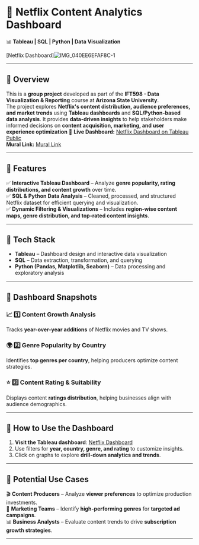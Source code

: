 # 📌 Netflix Content Analytics Dashboard  
📊 **Tableau | SQL | Python | Data Visualization**  


[Netflix Dashboard]![IMG_040EE6EFAF8C-1](https://github.com/user-attachments/assets/1fb4393e-1393-428c-9336-9c2c0cf57475)  

---

## 📌 Overview  

This is a **group project** developed as part of the **IFT598 - Data Visualization & Reporting** course at **Arizona State University**.  
The project explores **Netflix's content distribution, audience preferences, and market trends** using **Tableau dashboards** and **SQL/Python-based data analysis**. It provides **data-driven insights** to help stakeholders make informed decisions on **content acquisition, marketing, and user experience optimization**
🔗 **Live Dashboard:** [Netflix Dashboard on Tableau Public](https://public.tableau.com/app/profile/chethan.karunakara3731/viz/NetflixDashboard_17111396837250/StoryMoviesTVShows)  
**Mural Link:** [Mural Link](https://app.mural.co/t/makv8663/m/makv8663/1668114166757/10377bf5bbcd400b1a7a181b79a2b456639dfff0)

---

## 📌 Features  
✅ **Interactive Tableau Dashboard** – Analyze **genre popularity, rating distributions, and content growth** over time.  
✅ **SQL & Python Data Analysis** – Cleaned, processed, and structured Netflix dataset for efficient querying and visualization.  
✅ **Dynamic Filtering & Visualizations** – Includes **region-wise content maps, genre distribution, and top-rated content insights**.  

---

## 📌 Tech Stack  
- **Tableau** – Dashboard design and interactive data visualization  
- **SQL** – Data extraction, transformation, and querying  
- **Python (Pandas, Matplotlib, Seaborn)** – Data processing and exploratory analysis  

---

## 📌 Dashboard Snapshots  
### 📈 1️⃣ Content Growth Analysis  
Tracks **year-over-year additions** of Netflix movies and TV shows.  
 

### 🌍 2️⃣ Genre Popularity by Country  
Identifies **top genres per country**, helping producers optimize content strategies.  


### ⭐ 3️⃣ Content Rating & Suitability  
Displays content **ratings distribution**, helping businesses align with audience demographics.  
 

---

## 📌 How to Use the Dashboard  
1. **Visit the Tableau dashboard**: [Netflix Dashboard](https://public.tableau.com/app/profile/chethan.karunakara3731/viz/NetflixDashboard_17111396837250/StoryMoviesTVShows)  
2. Use filters for **year, country, genre, and rating** to customize insights.  
3. Click on graphs to explore **drill-down analytics and trends**.  

---

## 📌 Potential Use Cases  
🎬 **Content Producers** – Analyze **viewer preferences** to optimize production investments.  
📢 **Marketing Teams** – Identify **high-performing genres** for **targeted ad campaigns**.  
📊 **Business Analysts** – Evaluate content trends to drive **subscription growth strategies**.  

---

